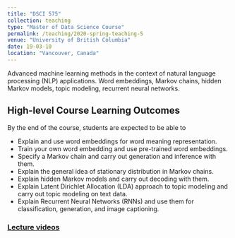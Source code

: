 ```yaml
---
title: "DSCI 575"
collection: teaching
type: "Master of Data Science Course"
permalink: /teaching/2020-spring-teaching-5
venue: "University of British Columbia"
date: 19-03-10
location: "Vancouver, Canada"
---
```

Advanced machine learning methods in the context of natural language processing (NLP) applications. Word embeddings, Markov chains, hidden Markov models, topic modeling, recurrent neural networks.

## High-level Course Learning Outcomes

By the end of the course, students are expected to be able to
- Explain and use word embeddings for word meaning representation. 
- Train your own word embedding and use pre-trained word embeddings. 
- Specify a Markov chain and carry out generation and inference with them. 
- Explain the general idea of stationary distribution in Markov chains.
- Explain hidden Markov models and carry out decoding with them. 
- Explain Latent Dirichlet Allocation (LDA) approach to topic modeling and carry out topic modeling on text data. 
- Explain Recurrent Neural Networks (RNNs) and use them for classification, generation, and image captioning.  

### [Lecture videos](https://drive.google.com/drive/folders/1nMzTI-dNgkuitmqlHcndZ88zHeQhKel3)
